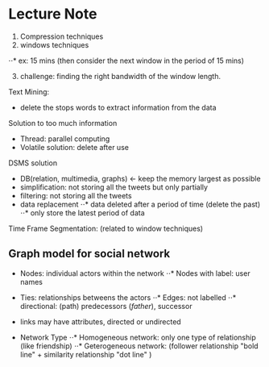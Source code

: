 # Lecture Note

1. Compression techniques
2. windows techniques

⋅⋅* ex: 15 mins (then consider the next window in the period of 15 mins)

3. challenge: finding the right bandwidth of the window length. 

Text Mining:
- delete the stops words to extract information from the data

Solution to too much information
- Thread: parallel computing
- Volatile solution: delete after use

DSMS solution 
- DB(relation, multimedia, graphs) <- keep the memory largest as possible
- simplification: not storing all the tweets but only partially
- filtering: not storing all the tweets
- data replacement
⋅⋅* data deleted after a period of time (delete the past)
⋅⋅* only store the latest period of data

Time Frame Segmentation: (related to window techniques)


## Graph model for social network

- Nodes: individual actors within the network
⋅⋅* Nodes with label: user names

- Ties: relationships betweens the actors
⋅⋅* Edges: not labelled
⋅⋅* directional: (path)  predecessors $(father)$, successor
- links may have attributes, directed or undirected
- Network Type
⋅⋅* Homogeneous network: only one type of relationship (like friendship) 
⋅⋅* Geterogeneous network: (follower relationship "bold line" + similarity relationship "dot line" )













